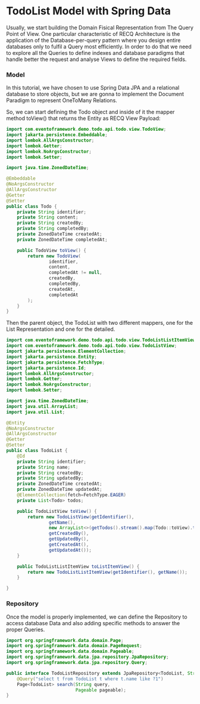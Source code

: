 # TodoList Model with Spring Data

Usually, we start building the Domain Fisical Representation from The Query Point of View. One particular characteristic of RECQ Architecture is the application of the Database-per-query pattern where you design entire databases only to fulfil a Query most efficiently. In order to do that we need to explore all the Queries to define indexes and database paradigms that handle better the request and analyse Views to define the required fields.

### Model

In this tutorial, we have chosen to use Spring Data JPA and a relational database to store objects, but we are gonna to implement the Document Paradigm to represent OneToMany Relations.

So, we can start defining the Todo object and inside of it the mapper method toView() that returns the Entity as RECQ View Payload:

```java
import com.eventoframework.demo.todo.api.todo.view.TodoView;
import jakarta.persistence.Embeddable;
import lombok.AllArgsConstructor;
import lombok.Getter;
import lombok.NoArgsConstructor;
import lombok.Setter;

import java.time.ZonedDateTime;

@Embeddable
@NoArgsConstructor
@AllArgsConstructor
@Getter
@Setter
public class Todo {
    private String identifier;
    private String content;
    private String createdBy;
    private String completedBy;
    private ZonedDateTime createdAt;
    private ZonedDateTime completedAt;

    public TodoView toView() {
        return new TodoView(
                identifier,
                content,
                completedAt != null,
                createdBy,
                completedBy,
                createdAt,
                completedAt
        );
    }
}
```

Then the parent object, the TodoList with two different mappers, one for the List Representation and one for the detailed.

```java
import com.eventoframework.demo.todo.api.todo.view.TodoListListItemView;
import com.eventoframework.demo.todo.api.todo.view.TodoListView;
import jakarta.persistence.ElementCollection;
import jakarta.persistence.Entity;
import jakarta.persistence.FetchType;
import jakarta.persistence.Id;
import lombok.AllArgsConstructor;
import lombok.Getter;
import lombok.NoArgsConstructor;
import lombok.Setter;

import java.time.ZonedDateTime;
import java.util.ArrayList;
import java.util.List;

@Entity
@NoArgsConstructor
@AllArgsConstructor
@Getter
@Setter
public class TodoList {
    @Id
    private String identifier;
    private String name;
    private String createdBy;
    private String updatedBy;
    private ZonedDateTime createdAt;
    private ZonedDateTime updatedAt;
    @ElementCollection(fetch=FetchType.EAGER)
    private List<Todo> todos;

    public TodoListView toView() {
        return new TodoListView(getIdentifier(),
                getName(),
                new ArrayList<>(getTodos().stream().map(Todo::toView).toList()),
                getCreatedBy(),
                getUpdatedBy(),
                getCreatedAt(),
                getUpdatedAt());
    }

    public TodoListListItemView toListItemView() {
        return new TodoListListItemView(getIdentifier(), getName());
    }

}
```

### Repository

Once the model is properly implemented, we can define the Repository to access database Data and also adding specific methods to answer the proper Queries.

```java
import org.springframework.data.domain.Page;
import org.springframework.data.domain.PageRequest;
import org.springframework.data.domain.Pageable;
import org.springframework.data.jpa.repository.JpaRepository;
import org.springframework.data.jpa.repository.Query;

public interface TodoListRepository extends JpaRepository<TodoList, String> {
    @Query("select t from TodoList t where t.name like ?1")
    Page<TodoList> search(String query,
                          Pageable pageable);
}
```
